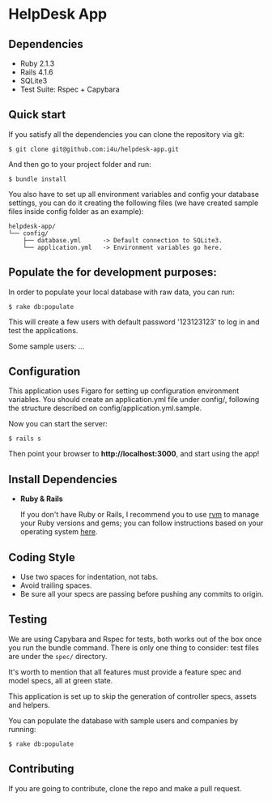 HelpDesk App
=======

Dependencies
-------

 - Ruby 2.1.3
 - Rails 4.1.6
 - SQLite3
 - Test Suite: Rspec + Capybara

Quick start
-------

If you satisfy all the dependencies you can clone the repository via git:

```
$ git clone git@github.com:i4u/helpdesk-app.git
```

And then go to your project folder and run:

```
$ bundle install
```

You also have to set up all environment variables and config your database settings, you can do it creating the following files (we have created sample files inside config folder as an example):

```
helpdesk-app/
└── config/
    ├── database.yml      -> Default connection to SQLite3.
    └── application.yml   -> Environment variables go here.
```

Populate the for development purposes:
-------

In order to populate your local database with raw data, you can run:

```
$ rake db:populate
```

This will create a few users with default password '123123123' to log in and test the applications.

Some sample users: ...

Configuration
-------

This application uses Figaro for setting up configuration environment variables. You should create an application.yml file under config/, following the structure described on config/application.yml.sample.

Now you can start the server:

```
$ rails s
```

Then point your browser to **http://localhost:3000**, and start using the app!

Install Dependencies
-------
- **Ruby & Rails**

    If you don't have Ruby or Rails, I recommend you to use [rvm][1] to manage your Ruby versions and gems; you can follow instructions based on your operating system [here][2].


Coding Style
------
 - Use two spaces for indentation, not tabs.
 - Avoid trailing spaces.
 - Be sure all your specs are passing before pushing any commits to origin.

Testing
-------

We are using Capybara and Rspec for tests, both works out of the box once you run the bundle command. There is only one thing to consider: test files are under the `spec/` directory.

It's worth to mention that all features must provide a feature spec and model specs, all at green state.

This application is set up to skip the generation of controller specs, assets and helpers.

You can populate the database with sample users and companies by running:

```
$ rake db:populate
```

Contributing
-------

If you are going to contribute, clone the repo and make a pull request.

[1]: https://rvm.io/rvm/install
[2]: http://railsapps.github.io/installing-rails.html
